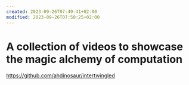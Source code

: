 ```yaml
---
created: 2023-09-26T07:49:41+02:00
modified: 2023-09-26T07:50:25+02:00
---
```


# A collection of videos to showcase the magic alchemy of computation

https://github.com/ahdinosaur/intertwingled
